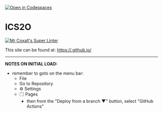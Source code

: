 [![Open in Codespaces](https://classroom.github.com/assets/launch-codespace-2972f46106e565e64193e422d61a12cf1da4916b45550586e14ef0a7c637dd04.svg)](https://classroom.github.com/open-in-codespaces?assignment_repo_id=18269397)
# ICS2O

[![Mr Coxall's Super Linter](https://github.com/MTHS-ICD2O-1-2024/ICD2O-Unit-1-06-gabriela-alferez)](https://github.com/<OWNER>/<REPOSITORY>/actions)


This site can be found at: [https://<MTHS-ICD2O-1-2024>.github.io/<ICD2O-Unit-1-06-gabriela-alferez>](https://<OWNER>.github.io/<REPOSITORY>)

---

**NOTES ON INITIAL LOAD:**
- remember to goto on the menu bar:
  - File
  - Go to Repository
  - ⚙ Settings
  - 🗔 Pages
    - then from the "Deploy from a branch ▼" button, select "GitHub Actions"
